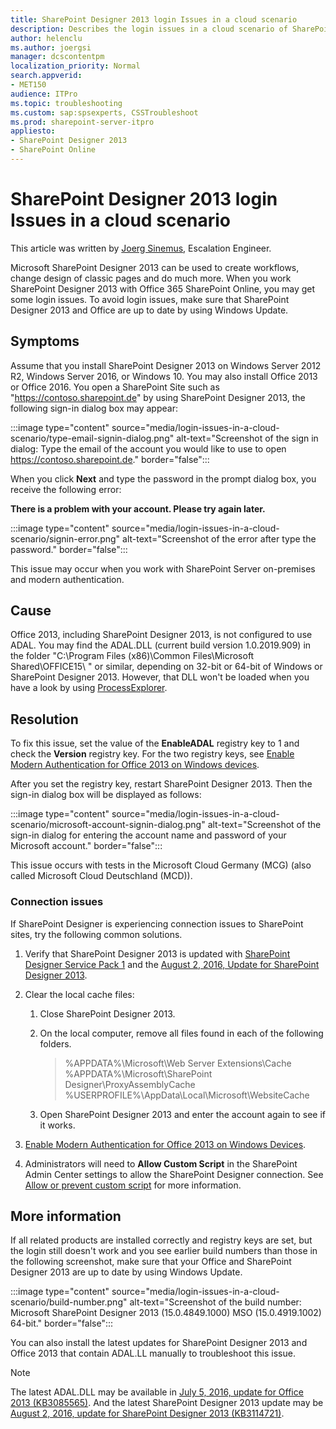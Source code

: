 ```yaml
---
title: SharePoint Designer 2013 login Issues in a cloud scenario
description: Describes the login issues in a cloud scenario of SharePoint Designer 2013.
author: helenclu
ms.author: joergsi
manager: dcscontentpm
localization_priority: Normal
search.appverid: 
- MET150
audience: ITPro
ms.topic: troubleshooting
ms.custom: sap:spsexperts, CSSTroubleshoot
ms.prod: sharepoint-server-itpro
appliesto:
- SharePoint Designer 2013
- SharePoint Online
---
```


# SharePoint Designer 2013 login Issues in a cloud scenario

This article was written by [Joerg Sinemus](https://social.msdn.microsoft.com/profile/Joerg+Sinemus), Escalation Engineer.

Microsoft SharePoint Designer 2013 can be used to create workflows, change design of classic pages and do much more. When you work SharePoint Designer 2013 with Office 365 SharePoint Online, you may get some login issues. To avoid login issues, make sure that SharePoint Designer 2013 and Office are up to date by using Windows Update.

## Symptoms

Assume that you install SharePoint Designer 2013 on Windows Server 2012 R2, Windows Server 2016, or Windows 10. You may also install Office 2013 or Office 2016. You open a SharePoint Site such as "https://contoso.sharepoint.de" by using SharePoint Designer 2013, the following sign-in dialog box may appear:

:::image type="content" source="media/login-issues-in-a-cloud-scenario/type-email-signin-dialog.png" alt-text="Screenshot of the sign in dialog: Type the email of the account you would like to use to open https://contoso.sharepoint.de." border="false":::

When you click **Next** and type the password in the prompt dialog box, you receive the following error:

**There is a problem with your account. Please try again later.**

:::image type="content" source="media/login-issues-in-a-cloud-scenario/signin-error.png" alt-text="Screenshot of the error after type the password." border="false":::

This issue may occur when you work with SharePoint Server on-premises and modern authentication.

## Cause

Office 2013, including SharePoint Designer 2013, is not configured to use ADAL. You may find the ADAL.DLL (current build version 1.0.2019.909) in the folder "C:\Program Files (x86)\Common Files\Microsoft Shared\OFFICE15\ " or similar, depending on 32-bit or 64-bit of Windows or SharePoint Designer 2013. However, that DLL won't be loaded when you have a look by using [ProcessExplorer](/sysinternals/downloads/process-explorer).

## Resolution

To fix this issue, set the value of the **EnableADAL** registry key to 1 and check the **Version** registry key. For the two registry keys, see [Enable Modern Authentication for Office 2013 on Windows devices](/office365/admin/security-and-compliance/enable-modern-authentication).

After you set the registry key, restart SharePoint Designer 2013. Then the sign-in dialog box will be displayed as follows:

:::image type="content" source="media/login-issues-in-a-cloud-scenario/microsoft-account-signin-dialog.png" alt-text="Screenshot of the sign-in dialog for entering the account name and password of your Microsoft account." border="false":::

This issue occurs with tests in the Microsoft Cloud Germany (MCG) (also called Microsoft Cloud Deutschland (MCD)).

### Connection issues

If SharePoint Designer is experiencing connection issues to SharePoint sites, try the following common solutions.

1. Verify that SharePoint Designer 2013 is updated with [SharePoint Designer Service Pack 1](https://support.microsoft.com/help/2817441) and the [August 2, 2016, Update for SharePoint Designer 2013](https://support.microsoft.com/help/3114721).

2. Clear the local cache files:

   1. Close SharePoint Designer 2013.
   2. On the local computer, remove all files found in each of the following folders.

       > %APPDATA%\Microsoft\Web Server Extensions\Cache  
       %APPDATA%\Microsoft\SharePoint Designer\ProxyAssemblyCache  
       %USERPROFILE%\AppData\Local\Microsoft\WebsiteCache

   3. Open SharePoint Designer 2013 and enter the account again to see if it works.

3. [Enable Modern Authentication for Office 2013 on Windows Devices](/microsoft-365/admin/security-and-compliance/enable-modern-authentication).

4. Administrators will need to **Allow Custom Script** in the SharePoint Admin Center settings to allow the SharePoint Designer connection. See [Allow or prevent custom script](/sharepoint/allow-or-prevent-custom-script) for more information.

## More information

If all related products are installed correctly and registry keys are set, but the login still doesn't work and you see earlier build numbers than those in the following screenshot, make sure that your Office and SharePoint Designer 2013 are up to date by using Windows Update.

:::image type="content" source="media/login-issues-in-a-cloud-scenario/build-number.png" alt-text="Screenshot of the build number: Microsoft SharePoint Designer 2013 (15.0.4849.1000) MSO (15.0.4919.1002) 64-bit." border="false":::

You can also install the latest updates for  SharePoint Designer 2013 and Office 2013 that contain ADAL.LL manually to troubleshoot this issue.

> [!NOTE]
> The latest ADAL.DLL may be available in [July 5, 2016, update for Office 2013 (KB3085565)](https://support.microsoft.com/help/3085565). And the latest SharePoint Designer 2013 update may be [August 2, 2016, update for SharePoint Designer 2013 (KB3114721)](https://support.microsoft.com/help/3114721).